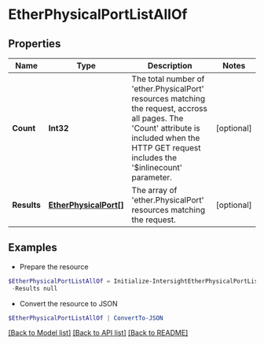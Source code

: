 # EtherPhysicalPortListAllOf
## Properties

Name | Type | Description | Notes
------------ | ------------- | ------------- | -------------
**Count** | **Int32** | The total number of &#39;ether.PhysicalPort&#39; resources matching the request, accross all pages. The &#39;Count&#39; attribute is included when the HTTP GET request includes the &#39;$inlinecount&#39; parameter. | [optional] 
**Results** | [**EtherPhysicalPort[]**](EtherPhysicalPort.md) | The array of &#39;ether.PhysicalPort&#39; resources matching the request. | [optional] 

## Examples

- Prepare the resource
```powershell
$EtherPhysicalPortListAllOf = Initialize-IntersightEtherPhysicalPortListAllOf  -Count null `
 -Results null
```

- Convert the resource to JSON
```powershell
$EtherPhysicalPortListAllOf | ConvertTo-JSON
```

[[Back to Model list]](../README.md#documentation-for-models) [[Back to API list]](../README.md#documentation-for-api-endpoints) [[Back to README]](../README.md)

